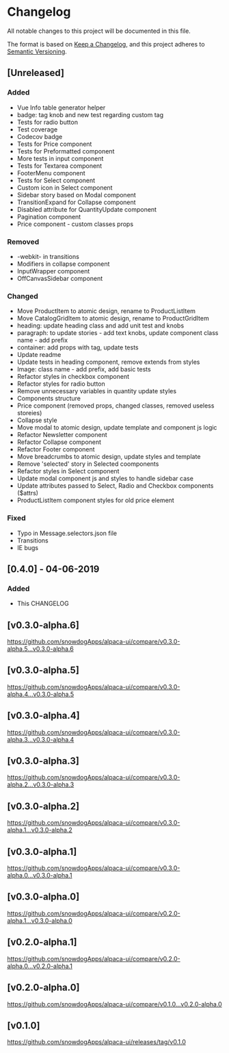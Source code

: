 # Changelog
All notable changes to this project will be documented in this file.

The format is based on [Keep a Changelog](https://keepachangelog.com/en/1.0.0/),
and this project adheres to [Semantic Versioning](https://semver.org/spec/v2.0.0.html).

## [Unreleased]
### Added
- Vue Info table generator helper
- badge: tag knob and new test regarding custom tag
- Tests for radio button
- Test coverage
- Codecov badge
- Tests for Price component
- Tests for Preformatted component
- More tests in input component
- Tests for Textarea component
- FooterMenu component
- Tests for Select component
- Custom icon in Select component
- Sidebar story based on Modal component
- TransitionExpand for Collapse component
- Disabled attribute for QuantityUpdate component
- Pagination component
- Price component - custom classes props

### Removed
- -webkit- in transitions
- Modifiers in collapse component
- InputWrapper component
- OffCanvasSidebar component

### Changed
- Move ProductItem to atomic design, rename to ProductListItem
- Move CatalogGridItem to atomic design, rename to ProductGridItem
- heading: update heading class and add unit test and knobs
- paragraph: to update stories - add text knobs, update component class name - add prefix
- container: add props with tag, update tests
- Update readme
- Update tests in heading component, remove extends from styles
- Image: class name - add prefix, add basic tests
- Refactor styles in checkbox component
- Refactor styles for radio button
- Remove unnecessary variables in quantity update styles
- Components structure
- Price component (removed props, changed classes, removed useless storeies)
- Collapse style
- Move modal to atomic design, update template and component js logic
- Refactor Newsletter component
- Refactor Collapse component
- Refactor Footer component
- Move breadcrumbs to atomic design, update styles and template
- Remove 'selected' story in Selected coomponents
- Refactor styles in Select component
- Update modal component js and styles to handle sidebar case
- Update attributes passed to Select, Radio and Checkbox components ($attrs)
- ProductListItem component styles for old price element

### Fixed
- Typo in Message.selectors.json file
- Transitions
- IE bugs

## [0.4.0] - 04-06-2019
### Added
- This CHANGELOG

## [v0.3.0-alpha.6]
https://github.com/snowdogApps/alpaca-ui/compare/v0.3.0-alpha.5...v0.3.0-alpha.6

## [v0.3.0-alpha.5]
https://github.com/snowdogApps/alpaca-ui/compare/v0.3.0-alpha.4...v0.3.0-alpha.5

## [v0.3.0-alpha.4]
https://github.com/snowdogApps/alpaca-ui/compare/v0.3.0-alpha.3...v0.3.0-alpha.4

## [v0.3.0-alpha.3]
https://github.com/snowdogApps/alpaca-ui/compare/v0.3.0-alpha.2...v0.3.0-alpha.3

## [v0.3.0-alpha.2]
https://github.com/snowdogApps/alpaca-ui/compare/v0.3.0-alpha.1...v0.3.0-alpha.2

## [v0.3.0-alpha.1]
https://github.com/snowdogApps/alpaca-ui/compare/v0.3.0-alpha.0...v0.3.0-alpha.1

## [v0.3.0-alpha.0]
https://github.com/snowdogApps/alpaca-ui/compare/v0.2.0-alpha.1...v0.3.0-alpha.0

## [v0.2.0-alpha.1]
https://github.com/snowdogApps/alpaca-ui/compare/v0.2.0-alpha.0...v0.2.0-alpha.1

## [v0.2.0-alpha.0]
https://github.com/snowdogApps/alpaca-ui/compare/v0.1.0...v0.2.0-alpha.0

## [v0.1.0]
https://github.com/snowdogApps/alpaca-ui/releases/tag/v0.1.0
